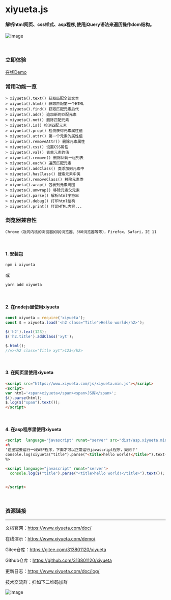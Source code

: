 # xiyueta.js
#### 解析html网页、css样式、asp程序,使用jQuery语法来遍历操作dom结构。

![image](https://www.xiyueta.com/images/xiyueta_demo.gif)

<br/>

### 立即体验
<a href="https://www.xiyueta.com/demo/" target="_blank">在线Demo</a>

### 常用功能一览
```
> xiyueta().text() 获取匹配全部文本
> xiyueta().html() 获取匹配第一个HTML
> xiyueta().find() 获取匹配元素后代
> xiyueta().add() 追加新的匹配元素
> xiyueta().not() 删除匹配元素
> xiyueta().is() 检测匹配元素
> xiyueta().prop() 检测获得元素属性值
> xiyueta().attr() 第一个元素的属性值
> xiyueta().removeAttr() 删除元素属性
> xiyueta().css() 设置CSS属性
> xiyueta().val() 表单元素的值
> xiyueta().remove() 删除回调一组列表
> xiyueta().each() 遍历匹配元素
> xiyueta().addClass() 类添加到元素中
> xiyueta().hasClass() 搜索元素中类
> xiyueta().removeClass() 移除元素类
> xiyueta().wrap() 包裹到元素周围
> xiyueta().unwrap() 移除元素父元素
> xiyueta().parse() 解析html字符串
> xiyueta().debug() 打印html结构
> xiyueta().print() 打印HTML内容...
```
### 浏览器兼容性
```Chrome（及同内核的浏览器如QQ浏览器、360浏览器等等），Firefox，Safari，IE 11```

<br/>

#### 1. 安装包
  ```bash
  npm i xiyueta
  ```
或
  ```bash
  yarn add xiyueta
  ```

<br/>

#### 2. 在nodejs里使用xiyueta
```js
const xiyueta = require('xiyueta');
const $ = xiyueta.load('<h2 class="Title">Hello world</h2>');

$('h2').text(123);
$('h2.title').addClass('xyt');

$.html();
//=><h2 class="Title xyt">123</h2>
```
<br/>

#### 3. 在网页里使用xiyueta
```html
<script src="https://www.xiyueta.com/js/xiyueta.min.js"></script>
<script>
var html='<span>xiyueta</span><span>JS库</span>';
$().parse(html);
$.log($("span").text());
</script>
```
<br/>

#### 4. 在asp程序里使用xiyueta
```html
<script  language="javascript" runat="server" src="dist/asp.xiyueta.min.js"></script> 
<%
'这里需要运行一段ASP程序，下面才可以正常运行javascript程序，疑问？'
console.log(xiyueta("title").parse("<title>hello world!</title>").text()) 'ASP里不可以用 $ 直接用 xiyueta代替
%>

<script language="javascript" runat="server">
  console.log($("title").parse("<title>hello world!</title>").text()); //上面要运行一段ASP程序，这里才不会报错，因为要用到ASP程序里的response.write输出函数
  

</script>
```

<br/>

### 资源链接
<hr>

文档官网：<a href="https://www.xiyueta.com/doc/" target="_blank">https://www.xiyueta.com/doc/</a>

在线演示：<a href="https://www.xiyueta.com/demo/" target="_blank">https://www.xiyueta.com/demo/</a>

Gitee仓库：<a href="https://gitee.com/313801120/xiyueta" target="_blank">https://gitee.com/313801120/xiyueta</a>

Github仓库：<a href="https://github.com/313801120/xiyueta" target="_blank">https://github.com/313801120/xiyueta</a> 

更新日志：<a href="https://www.xiyueta.com/doc/log/" target="_blank">https://www.xiyueta.com/doc/log/</a>

技术交流群：扫如下二维码加群

![image](https://www.xiyueta.com/images/qq2_qrcode.png)